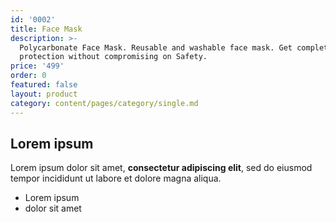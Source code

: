 ```yaml
---
id: '0002'
title: Face Mask
description: >-
  Polycarbonate Face Mask. Reusable and washable face mask. Get complete
  protection without compromising on Safety.
price: '499'
order: 0
featured: false
layout: product
category: content/pages/category/single.md
---
```

## Lorem ipsum

Lorem ipsum dolor sit amet, **consectetur adipiscing elit**, sed do eiusmod tempor incididunt ut labore et dolore magna aliqua.

- Lorem ipsum
- dolor sit amet